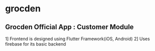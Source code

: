 # grocden
Grocden Official App : Customer Module
------------------------------------------------------------------------------
1] Frontend is designed using Flutter Framework(iOS, Android)
2] Uses firebase for its basic backend
